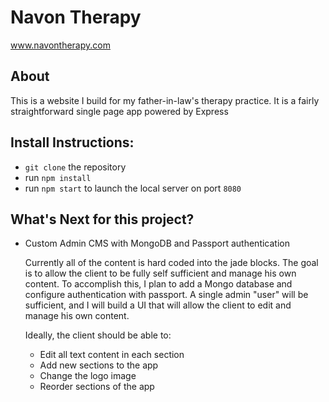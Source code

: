 # Navon Therapy
www.navontherapy.com

## About

This is a website I build for my father-in-law's therapy practice.  It is a fairly
straightforward single page app powered by Express

## Install Instructions:
 - `git clone` the repository
 - run `npm install`
 - run `npm start` to launch the local server on port `8080`

## What's Next for this project?

 - Custom Admin CMS with MongoDB and Passport authentication

    Currently all of the content is hard coded into the jade blocks.  The goal
    is to allow the client to be fully self sufficient and manage his own content.
    To accomplish this, I plan to add a Mongo database and configure authentication
    with passport.  A single admin "user" will be sufficient, and I will build a
    UI that will allow the client to edit and manage his own content.

    Ideally, the client should be able to:

    - Edit all text content in each section
    - Add new sections to the app
    - Change the logo image
    - Reorder sections of the app
